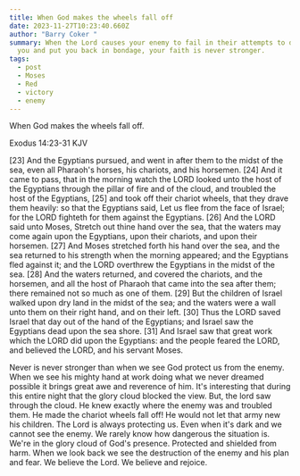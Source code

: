 ```yaml
---
title: When God makes the wheels fall off
date: 2023-11-27T10:23:40.660Z
author: "Barry Coker "
summary: When the Lord causes your enemy to fail in their attempts to destroy
  you and put you back in bondage, your faith is never stronger.
tags:
  - post
  - Moses
  - Red
  - victory
  - enemy
---
```

‭‭When God makes the wheels fall off.

Exodus‬ ‭14:23‭-‬31‬ ‭KJV‬‬

\[23] And the Egyptians pursued, and went in after them to the midst of the sea, even all Pharaoh's horses, his chariots, and his horsemen. \[24] And it came to pass, that in the morning watch the LORD looked unto the host of the Egyptians through the pillar of fire and of the cloud, and troubled the host of the Egyptians, \[25] and took off their chariot wheels, that they drave them heavily: so that the Egyptians said, Let us flee from the face of Israel; for the LORD fighteth for them against the Egyptians. \[26] And the LORD said unto Moses, Stretch out thine hand over the sea, that the waters may come again upon the Egyptians, upon their chariots, and upon their horsemen. \[27] And Moses stretched forth his hand over the sea, and the sea returned to his strength when the morning appeared; and the Egyptians fled against it; and the LORD overthrew the Egyptians in the midst of the sea. \[28] And the waters returned, and covered the chariots, and the horsemen, and all the host of Pharaoh that came into the sea after them; there remained not so much as one of them. \[29] But the children of Israel walked upon dry land in the midst of the sea; and the waters were a wall unto them on their right hand, and on their left. \[30] Thus the LORD saved Israel that day out of the hand of the Egyptians; and Israel saw the Egyptians dead upon the sea shore. \[31] And Israel saw that great work which the LORD did upon the Egyptians: and the people feared the LORD, and believed the LORD, and his servant Moses. 

Never is never stronger than when we see God protect us from the enemy. When we see his mighty hand at work doing what we never dreamed possible it brings great awe and reverence of him. It's interesting that during this entire night that the glory cloud blocked the view. But, the lord saw through the cloud. He knew exactly where the enemy was and troubled them. He made the chariot wheels fall off! He would not let that army new his children. The Lord is always protecting us. Even when it's dark and we cannot see the enemy. We rarely know how dangerous the situation is. We're in the glory cloud of God's presence.  Protected and shielded from harm. When we look back we see the destruction of the enemy and his plan and fear. We believe the Lord. We believe and rejoice.